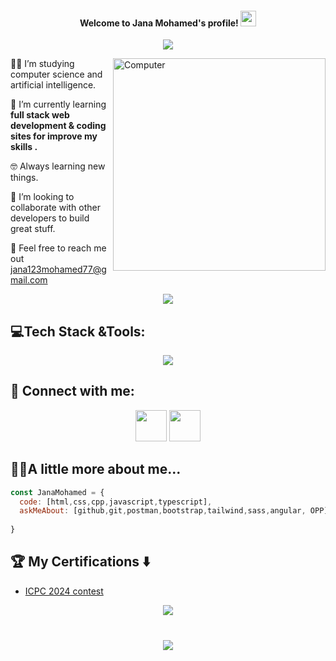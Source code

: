 <h4 align="center">
                                                                                                                                                                        
  Welcome to Jana Mohamed's profile!
  <img src="https://media.giphy.com/media/hvRJCLFzcasrR4ia7z/giphy.gif" width="25">
 </h4>

<!-- Typing SVG by DenverCoder1 - https://github.com/DenverCoder1/readme-typing-svg -->
<p align="center">
  <a href="https://github.com/DenverCoder1/readme-typing-svg"><img src="https://readme-typing-svg.herokuapp.com/?lines=Front_End%20developer;Always%20learning%20new%20things&font=Fira%20Code&center=true&width=440&height=45&color=2F81F7&vCenter=true&size=22"></a>
</p> 
<img src="https://github.com/lambiengcode/lambiengcode/blob/main/gif/dash.gif?raw=true" width="340px" align="right" alt="Computer">
<p
 
👨‍🎓 I’m studying computer science and artificial intelligence.

🌱 I’m currently learning **full stack web development & coding sites for improve my skills .**

🤓 Always learning new things.

🤝 I’m looking to collaborate with other developers to build great stuff.

📧 Feel free to reach me out jana123mohamed77@gmail.com

<div align="center">
    <img src="https://user-images.githubusercontent.com/73097560/115834477-dbab4500-a447-11eb-908a-139a6edaec5c.gif" />
</div>

## 💻Tech Stack &Tools:
<div align="center">
  <a href="#">
     <img src="https://skillicons.dev/icons?i=html,css,cpp,javascript,typescript,github,git,postman,bootstrap,tailwind,sass,angular&theme=dark" />

  </a>
 
</div>
  
## 💌 Connect with me:
<p align="center">
<a href = "jana123mohamed77@gmail.com"><img src="https://img.icons8.com/fluent/48/000000/gmail.png" width="50" height="50" /></a>
<a href = "https://www.linkedin.com/in/jana-mohamed-407a87306/"><img src="https://img.icons8.com/fluent/48/000000/linkedin.png" width="50" height="50" /></a>
</p>

## 👨‍💻A little more about me...  

```javascript
const JanaMohamed = {
  code: [html,css,cpp,javascript,typescript],
  askMeAbout: [github,git,postman,bootstrap,tailwind,sass,angular, OPP],
 
}
```

## 🏆 My Certifications :arrow_down:

- [ICPC 2024 contest](https://drive.google.com/drive/folders/1sv_at9tac9_j7rXi4XqfHxPGsGW5Lrup)


<div align="center">
    <img src="https://user-images.githubusercontent.com/73097560/115834477-dbab4500-a447-11eb-908a-139a6edaec5c.gif" />
</div>
<br>


<h3 align="center">
    <img src="https://readme-typing-svg.herokuapp.com/?font=Righteous&size=25&center=true&vCenter=true&width=500&height=70&duration=4000&lines=Thanks+for+visiting!+❤️;I'm+Long+Life+Learner">
</h3>
